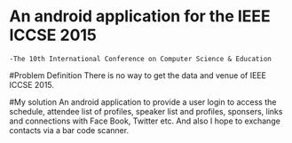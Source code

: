 # An android application for the IEEE ICCSE 2015
	-The 10th International Conference on Computer Science & Education

#Problem Definition
There is no way  to get the data and venue of IEEE ICCSE 2015.

#My solution
An android application to provide a user login to access the schedule, attendee list of profiles, speaker list and profiles, sponsers, links and connections with Face Book, Twitter etc.
And also I hope to exchange contacts via a bar code scanner.
